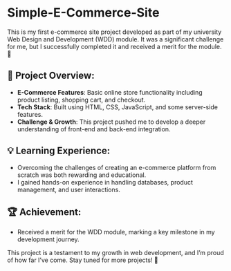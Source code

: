 # Simple-E-Commerce-Site

This is my first e-commerce site project developed as part of my university Web Design and Development (WDD) module. It was a significant challenge for me, but I successfully completed it and received a merit for the module. 🎉

## 🚀 Project Overview:
- **E-Commerce Features**: Basic online store functionality including product listing, shopping cart, and checkout.
- **Tech Stack**: Built using HTML, CSS, JavaScript, and some server-side features.
- **Challenge & Growth**: This project pushed me to develop a deeper understanding of front-end and back-end integration.
  
## 💡 Learning Experience:
- Overcoming the challenges of creating an e-commerce platform from scratch was both rewarding and educational.
- I gained hands-on experience in handling databases, product management, and user interactions.
  
## 🏆 Achievement:
- Received a merit for the WDD module, marking a key milestone in my development journey.

This project is a testament to my growth in web development, and I’m proud of how far I’ve come. Stay tuned for more projects! 🚀

